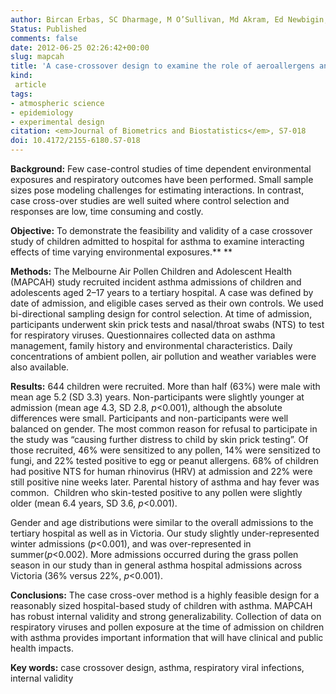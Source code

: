 ```yaml
---
author: Bircan Erbas, SC Dharmage, M O’Sullivan, Md Akram, Ed Newbigin, P Taylor, Don Vicendese, Rob&nbsp;J&nbsp;Hyndman, ML Tang, Michael J Abramson
Status: Published
comments: false
date: 2012-06-25 02:26:42+00:00
slug: mapcah
title: 'A case-crossover design to examine the role of aeroallergens and respiratory viruses on childhood asthma exacerbations requiring hospitalisation: The MAPCAH study'
kind:
 article
tags:
- atmospheric science
- epidemiology
- experimental design
citation: <em>Journal of Biometrics and Biostatistics</em>, S7-018
doi: 10.4172/2155-6180.S7-018
---
```


**Background:** Few case-control studies of time dependent environmental exposures and respiratory outcomes have been performed. Small sample sizes pose modeling challenges for estimating interactions. In contrast, case cross-over studies are well suited where control selection and responses are low, time consuming and costly.

**Objective:** To demonstrate the feasibility and validity of a case crossover study of children admitted to hospital for asthma to examine interacting effects of time varying environmental exposures.** **

**Methods:** The Melbourne Air Pollen Children and Adolescent Health (MAPCAH) study recruited incident asthma admissions of children and adolescents aged 2–17 years to a tertiary hospital. A case was defined by date of admission, and eligible cases served as their own controls. We used bi-directional sampling design for control selection. At time of admission, participants underwent skin prick tests and nasal/throat swabs (NTS) to test for respiratory viruses. Questionnaires collected data on asthma management, family history and environmental characteristics. Daily concentrations of ambient pollen, air pollution and weather variables were also available.

**Results:** 644 children were recruited. More than half (63%) were male with mean age 5.2 (SD 3.3) years. Non-participants were slightly younger at admission (mean age 4.3, SD 2.8, _p_<0.001), although the absolute differences were small. Participants and non-participants were well balanced on gender. The most common reason for refusal to participate in the study was “causing further distress to child by skin prick testing”. Of those recruited, 46% were sensitized to any pollen, 14% were sensitized to fungi, and 22% tested positive to egg or peanut allergens. 68% of children had positive NTS for human rhinovirus (HRV) at admission and 22% were still positive nine weeks later. Parental history of asthma and hay fever was common.  Children who skin-tested positive to any pollen were slightly older (mean 6.4 years, SD 3.6, _p_<0.001).

Gender and age distributions were similar to the overall admissions to the tertiary hospital as well as in Victoria. Our study slightly under-represented winter admissions (_p_<0.001), and was over-represented in summer(_p_<0.002). More admissions occurred during the grass pollen season in our study than in general asthma hospital admissions across Victoria (36% versus 22%, _p_<0.001).

**Conclusions:** The case cross-over method is a highly feasible design for a reasonably sized hospital-based study of children with asthma. MAPCAH has robust internal validity and strong generalizability. Collection of data on respiratory viruses and pollen exposure at the time of admission on children with asthma provides important information that will have clinical and public health impacts.

**Key words:** case crossover design, asthma, respiratory viral infections, internal validity



